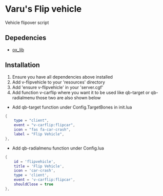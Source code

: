 # Varu's Flip vehicle 
Vehicle flipover script

## Depedencies
- [ox_lib](https://github.com/overextended/ox_lib/releases)

## Installation
1. Ensure you have all dependencies above installed
2. Add v-flipvehicle to your 'resources' directory
3. Add 'ensure v-flipvehicle' in your 'server.cgf'
4. Add function v-carflip where you want it to be used like qb-target or qb-radialmenu those two are also shown below
- Add qb-target function under Config.TargetBones in init.lua
```lua
{
    type = "client",
    event = "v-carflip:flipcar",
    icon = "fas fa-car-crash",
    label = "Flip Vehicle",
},
```
- Add qb-radialmenu function under Config.lua
```lua
{
    id = 'flipvehicle',
    title = 'Flip Vehicle',
    icon = 'car-crash',
    type = 'client',
    event = 'v-carflip:flipcar',
    shouldClose = true
},
```
